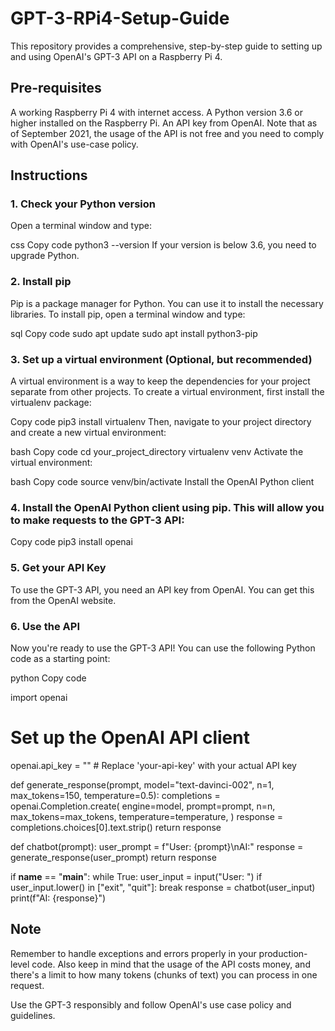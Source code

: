 # GPT-3-RPi4-Setup-Guide
This repository provides a comprehensive, step-by-step guide to setting up and using OpenAI's GPT-3 API on a Raspberry Pi 4.

 ## Pre-requisites
A working Raspberry Pi 4 with internet access.
A Python version 3.6 or higher installed on the Raspberry Pi.
An API key from OpenAI. Note that as of September 2021, the usage of the API is not free and you need to comply with OpenAI's use-case policy.

## Instructions

### 1. Check your Python version

Open a terminal window and type:

css
Copy code
python3 --version
If your version is below 3.6, you need to upgrade Python.

### 2. Install pip

Pip is a package manager for Python. You can use it to install the necessary libraries. To install pip, open a terminal window and type:

sql
Copy code
sudo apt update
sudo apt install python3-pip

### 3. Set up a virtual environment (Optional, but recommended)

A virtual environment is a way to keep the dependencies for your project separate from other projects. To create a virtual environment, first install the virtualenv package:

Copy code
pip3 install virtualenv
Then, navigate to your project directory and create a new virtual environment:

bash
Copy code
cd your_project_directory
virtualenv venv
Activate the virtual environment:

bash
Copy code
source venv/bin/activate
Install the OpenAI Python client

### 4. Install the OpenAI Python client using pip. This will allow you to make requests to the GPT-3 API:

Copy code
pip3 install openai

### 5. Get your API Key

To use the GPT-3 API, you need an API key from OpenAI. You can get this from the OpenAI website.

### 6. Use the API

Now you're ready to use the GPT-3 API! You can use the following Python code as a starting point:

python
Copy code

import openai

# Set up the OpenAI API client
openai.api_key = ""  # Replace 'your-api-key' with your actual API key

def generate_response(prompt, model="text-davinci-002", n=1, max_tokens=150, temperature=0.5):
    completions = openai.Completion.create(
        engine=model,
        prompt=prompt,
        n=n,
        max_tokens=max_tokens,
        temperature=temperature,
    )
    response = completions.choices[0].text.strip()
    return response

def chatbot(prompt):
    user_prompt = f"User: {prompt}\nAI:"
    response = generate_response(user_prompt)
    return response

if __name__ == "__main__":
    while True:
        user_input = input("User: ")
        if user_input.lower() in ["exit", "quit"]:
            break
        response = chatbot(user_input)
        print(f"AI: {response}")

## Note
Remember to handle exceptions and errors properly in your production-level code. Also keep in mind that the usage of the API costs money, and there's a limit to how many tokens (chunks of text) you can process in one request.

Use the GPT-3 responsibly and follow OpenAI's use case policy and guidelines.
